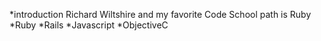 *introduction Richard Wiltshire and my favorite Code School path is Ruby
*Ruby
*Rails
*Javascript
*ObjectiveC

